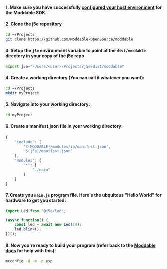 #### 1. Make sure you have successfully [configured your host environment](https://github.com/Moddable-OpenSource/moddable/blob/public/documentation/Moddable%20SDK%20-%20Getting%20Started.md) for the Moddable SDK. 

#### 2. Clone the j5e repository

````bash
cd ~/Projects
git clone https://github.com/Moddable-OpenSource/moddable
````

#### 3. Setup the ```j5e``` environment variable to point at the ```dist/moddable``` directory in your copy of the j5e repo

````bash
export j5e="/Users/<user>/Projects/j5e/dist/moddable"
````


#### 4. Create a working directory (You can call it whatever you want):

````bash
cd ~/Projects
mkdir myProject
````

#### 5. Navigate into your working directory:

````bash
cd myProject
````

#### 6. Create a manifest.json file in your working directory:

````js
{
	"include": [
		"$(MODDABLE)/modules/io/manifest.json",
		"$(j5e)/manifest.json"
	],
	"modules": {
		"*": [
			"./main"
		]
	}
}
````

#### 7. Create you ```main.js``` program file. Here's the ubquitous "Hello World" for hardware to get you started:

````js
import Led from "@j5e/led";

(async function() {
	const led = await new Led(14);
	led.blink();
})();
````

#### 8. Now you're ready to build your program (refer back to the [Moddable docs](https://github.com/Moddable-OpenSource/moddable/tree/public/examples#building-apps) for help with this):

````bash
mcconfig -d -m -p esp
````